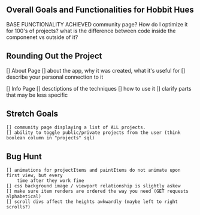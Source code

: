 
## Overall Goals and Functionalities for Hobbit Hues

BASE FUNCTIONALITY ACHIEVED
community page? How do I optimize it for 100's of projects?
what is the difference between code inside the componenet vs outside of it?



## Rounding Out the Project

[] About Page
    [] about the app, why it was created, what it's useful for
    [] describe your personal connection to it

[] Info Page
    [] desctiptions of the techniques
    [] how to use it
    [] clarify parts that may be less specific


## Stretch Goals
    [] community page displaying a list of ALL projects. 
    [] ability to toggle public/private projects from the user (think boolean column in "projects" sql)

## Bug Hunt
    [] animations for projectItems and paintItems do not animate upon first view, but every
        time after they work fine
    [] css background image / viewport relationship is slightly askew
    [] make sure item renders are ordered the way you need (GET requests alphabetical)
    [] scroll divs affect the heights awkwardly (maybe left to right scrolls?)




